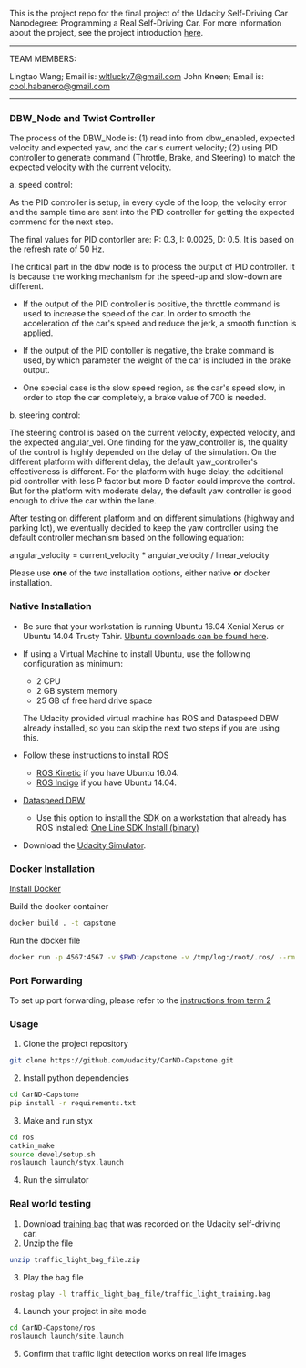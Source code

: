 This is the project repo for the final project of the Udacity Self-Driving Car Nanodegree: Programming a Real Self-Driving Car. For more information about the project, see the project introduction [here](https://classroom.udacity.com/nanodegrees/nd013/parts/6047fe34-d93c-4f50-8336-b70ef10cb4b2/modules/e1a23b06-329a-4684-a717-ad476f0d8dff/lessons/462c933d-9f24-42d3-8bdc-a08a5fc866e4/concepts/5ab4b122-83e6-436d-850f-9f4d26627fd9).

----------------------------------------------------------------------------------------------
TEAM MEMBERS:

Lingtao Wang; Email is: wltlucky7@gmail.com
John Kneen; Email is: cool.habanero@gmail.com

---------------------------------------------------------------------------------------------


### DBW_Node and Twist Controller

The process of the DBW_Node is: (1) read info from dbw_enabled, expected velocity and expected yaw, and the car's current velocity; (2) using PID controller to generate command (Throttle, Brake, and Steering) to match the expected velocity with the current velocity.

a. speed control:

As the PID controller is setup, in every cycle of the loop, the velocity error and the sample time are sent into the PID controller for getting the expected commend for the next step.

The final values for PID contorller are: P: 0.3, I: 0.0025, D: 0.5. It is based on the refresh rate of 50 Hz.

The critical part in the dbw node is to process the output of PID controller. It is because the working mechanism for the speed-up and slow-down are different.

- If the output of the PID controller is positive, the throttle command is used to increase the speed of the car. In order to smooth the acceleration of the car's speed and reduce the jerk, a smooth function is applied.

- If the output of the PID contoller is negative, the brake command is used, by which parameter the weight of the car is included in the brake output.

- One special case is the slow speed region, as the car's speed slow, in order to stop the car completely, a brake value of 700 is needed.


b. steering control:

The steering control is based on the current velocity, expected velocity, and the expected angular_vel. One finding for the yaw_controller is, the quality of the control is highly depended on the delay of the simulation. On the different platform with different delay, the default yaw_controller's effectiveness is different. For the platform with huge delay, the additional pid controller with less P factor but more D factor could improve the control. But for the platform with moderate delay, the default yaw controller is good enough to drive the car within the lane.

After testing on different platform and on different simulations (highway and parking lot), we eventually decided to keep the yaw controller using the default controller mechanism based on the following equation:

 angular_velocity = current_velocity * angular_velocity / linear_velocity





Please use **one** of the two installation options, either native **or** docker installation.

### Native Installation

* Be sure that your workstation is running Ubuntu 16.04 Xenial Xerus or Ubuntu 14.04 Trusty Tahir. [Ubuntu downloads can be found here](https://www.ubuntu.com/download/desktop).
* If using a Virtual Machine to install Ubuntu, use the following configuration as minimum:
  * 2 CPU
  * 2 GB system memory
  * 25 GB of free hard drive space

  The Udacity provided virtual machine has ROS and Dataspeed DBW already installed, so you can skip the next two steps if you are using this.

* Follow these instructions to install ROS
  * [ROS Kinetic](http://wiki.ros.org/kinetic/Installation/Ubuntu) if you have Ubuntu 16.04.
  * [ROS Indigo](http://wiki.ros.org/indigo/Installation/Ubuntu) if you have Ubuntu 14.04.
* [Dataspeed DBW](https://bitbucket.org/DataspeedInc/dbw_mkz_ros)
  * Use this option to install the SDK on a workstation that already has ROS installed: [One Line SDK Install (binary)](https://bitbucket.org/DataspeedInc/dbw_mkz_ros/src/81e63fcc335d7b64139d7482017d6a97b405e250/ROS_SETUP.md?fileviewer=file-view-default)
* Download the [Udacity Simulator](https://github.com/udacity/CarND-Capstone/releases).

### Docker Installation
[Install Docker](https://docs.docker.com/engine/installation/)

Build the docker container
```bash
docker build . -t capstone
```

Run the docker file
```bash
docker run -p 4567:4567 -v $PWD:/capstone -v /tmp/log:/root/.ros/ --rm -it capstone
```

### Port Forwarding
To set up port forwarding, please refer to the [instructions from term 2](https://classroom.udacity.com/nanodegrees/nd013/parts/40f38239-66b6-46ec-ae68-03afd8a601c8/modules/0949fca6-b379-42af-a919-ee50aa304e6a/lessons/f758c44c-5e40-4e01-93b5-1a82aa4e044f/concepts/16cf4a78-4fc7-49e1-8621-3450ca938b77)

### Usage

1. Clone the project repository
```bash
git clone https://github.com/udacity/CarND-Capstone.git
```

2. Install python dependencies
```bash
cd CarND-Capstone
pip install -r requirements.txt
```
3. Make and run styx
```bash
cd ros
catkin_make
source devel/setup.sh
roslaunch launch/styx.launch
```
4. Run the simulator

### Real world testing
1. Download [training bag](https://s3-us-west-1.amazonaws.com/udacity-selfdrivingcar/traffic_light_bag_file.zip) that was recorded on the Udacity self-driving car.
2. Unzip the file
```bash
unzip traffic_light_bag_file.zip
```
3. Play the bag file
```bash
rosbag play -l traffic_light_bag_file/traffic_light_training.bag
```
4. Launch your project in site mode
```bash
cd CarND-Capstone/ros
roslaunch launch/site.launch
```
5. Confirm that traffic light detection works on real life images

